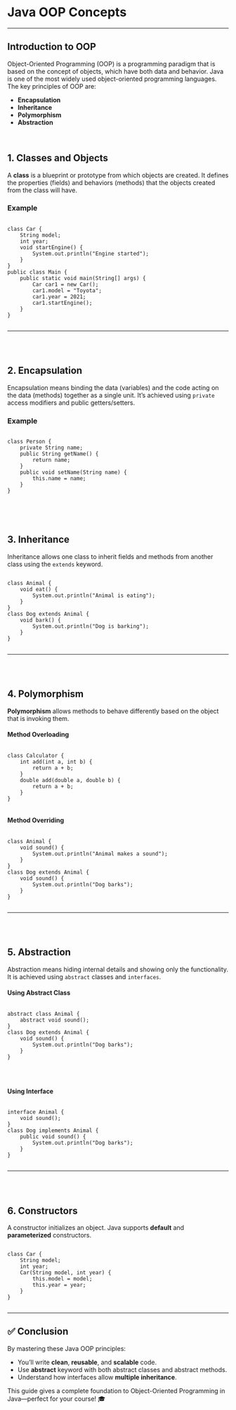 
# Java OOP Concepts
---
## Introduction to OOP

Object-Oriented Programming (OOP) is a programming paradigm that is based on the concept of objects, which have both data and behavior. Java is one of the most widely used object-oriented programming languages. The key principles of OOP are:

- **Encapsulation**
- **Inheritance**
- **Polymorphism**
- **Abstraction**


<br>
<div class="section">
    <h2>1. Classes and Objects</h2>
    <p>A <strong>class</strong> is a blueprint or prototype from which objects are created. It defines the properties (fields) and behaviors (methods) that the objects created from the class will have.</p>
    <h3>Example</h3>
    <pre><code class="code-block">
<span class="keyword">class</span> Car {
    <span class="keyword">String</span> model;
    <span class="keyword">int</span> year;
    <span class="keyword">void</span> startEngine() {
        <span class="keyword">System</span>.<span class="method">out</span>.<span class="method">println</span>(<span class="string">"Engine started"</span>);
    }
}
<span class="keyword">public</span> <span class="keyword">class</span> <span class="classname">Main</span> {
    <span class="keyword">public</span> <span class="keyword">static</span> <span class="type">void</span> <span class="method">main</span>(String[] args) {
        Car car1 = <span class="keyword">new</span> Car();
        car1.model = <span class="string">"Toyota"</span>;
        car1.year = <span class="number">2021</span>;
        car1.startEngine();
    }
}
    </code></pre>
</div>


---
<br><br>
<div class="section">
    <h2>2. Encapsulation</h2>
    <p>Encapsulation means binding the data (variables) and the code acting on the data (methods) together as a single unit. It’s achieved using <code>private</code> access modifiers and public getters/setters.</p>
    <h3>Example</h3>
    <pre><code class="code-block">
<span class="keyword">class</span> Person {
    <span class="keyword">private</span> <span class="type">String</span> name;
    <span class="keyword">public</span> <span class="type">String</span> <span class="method">getName</span>() {
        <span class="keyword">return</span> name;
    }
    <span class="keyword">public</span> <span class="type">void</span> <span class="method">setName</span>(<span class="type">String</span> name) {
        this.name = name;
    }
}
    </code></pre>
</div>

<br><br>
<div class="section">
    <h2>3. Inheritance</h2>
    <p>Inheritance allows one class to inherit fields and methods from another class using the <code>extends</code> keyword.</p>
    <pre><code class="code-block">
<span class="keyword">class</span> Animal {
    <span class="method">void</span> eat() {
        <span class="keyword">System</span>.<span class="method">out</span>.<span class="method">println</span>(<span class="string">"Animal is eating"</span>);
    }
}
<span class="keyword">class</span> Dog <span class="keyword">extends</span> Animal {
    <span class="method">void</span> bark() {
        <span class="keyword">System</span>.<span class="method">out</span>.<span class="method">println</span>(<span class="string">"Dog is barking"</span>);
    }
}
    </code></pre>
</div>

---
<br><br>
<div class="section">
    <h2>4. Polymorphism</h2>
    <p><strong>Polymorphism</strong> allows methods to behave differently based on the object that is invoking them.</p>
    <h4>Method Overloading</h4>
    <pre><code class="code-block">
<span class="keyword">class</span> Calculator {
    <span class="method">int</span> add(<span class="type">int</span> a, <span class="type">int</span> b) {
        <span class="keyword">return</span> a + b;
    }
    <span class="method">double</span> add(<span class="type">double</span> a, <span class="type">double</span> b) {
        <span class="keyword">return</span> a + b;
    }
}
    </code></pre>
    <h4>Method Overriding</h4>
    <pre><code class="code-block">
<span class="keyword">class</span> Animal {
    <span class="method">void</span> sound() {
        <span class="keyword">System</span>.<span class="method">out</span>.<span class="method">println</span>(<span class="string">"Animal makes a sound"</span>);
    }
}
<span class="keyword">class</span> Dog <span class="keyword">extends</span> Animal {
    <span class="method">void</span> sound() {
        <span class="keyword">System</span>.<span class="method">out</span>.<span class="method">println</span>(<span class="string">"Dog barks"</span>);
    }
}
    </code></pre>
</div>

---
<br><br>
<div class="section">
    <h2>5. Abstraction</h2>
    <p>Abstraction means hiding internal details and showing only the functionality. It is achieved using <code>abstract</code> classes and <code>interfaces</code>.</p>
    <h4>Using Abstract Class</h4>
    <pre><code class="code-block">
<span class="keyword">abstract</span> <span class="keyword">class</span> Animal {
    <span class="method">abstract</span> <span class="method">void</span> sound();
}
<span class="keyword">class</span> Dog <span class="keyword">extends</span> Animal {
    <span class="method">void</span> sound() {
        <span class="keyword">System</span>.<span class="method">out</span>.<span class="method">println</span>(<span class="string">"Dog barks"</span>);
    }
}
<br>
    </code></pre>
    <h4>Using Interface</h4>
    <pre><code class="code-block">
<span class="keyword">interface</span> Animal {
    <span class="method">void</span> sound();
}
<span class="keyword">class</span> Dog <span class="keyword">implements</span> Animal {
    <span class="method">public</span> <span class="method">void</span> sound() {
        <span class="keyword">System</span>.<span class="method">out</span>.<span class="method">println</span>(<span class="string">"Dog barks"</span>);
    }
}
    </code></pre>
</div>

---
<br><br>
<div class="section">
    <h2>6. Constructors</h2>
    <p>A constructor initializes an object. Java supports <strong>default</strong> and <strong>parameterized</strong> constructors.</p>
    <pre><code class="code-block">
<span class="keyword">class</span> Car {
    <span class="type">String</span> model;
    <span class="type">int</span> year;
    <span class="keyword">Car</span>(<span class="type">String</span> model, <span class="type">int</span> year) {
        this.model = model;
        this.year = year;
    }
}
    </code></pre>
</div>

---

## ✅ Conclusion

By mastering these Java OOP principles:

- You’ll write **clean**, **reusable**, and **scalable** code.
- Use **abstract** keyword with both abstract classes and abstract methods.
- Understand how interfaces allow **multiple inheritance**.

This guide gives a complete foundation to Object-Oriented Programming in Java—perfect for your course! 🎓
